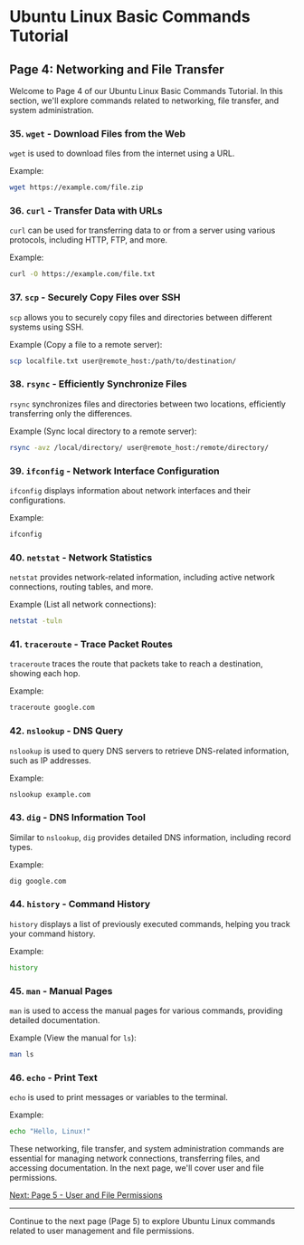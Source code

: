# Ubuntu Linux Basic Commands Tutorial

## Page 4: Networking and File Transfer

Welcome to Page 4 of our Ubuntu Linux Basic Commands Tutorial. In this section, we'll explore commands related to networking, file transfer, and system administration.

### 35. `wget` - Download Files from the Web

`wget` is used to download files from the internet using a URL.

Example:
```bash
wget https://example.com/file.zip
```

### 36. `curl` - Transfer Data with URLs

`curl` can be used for transferring data to or from a server using various protocols, including HTTP, FTP, and more.

Example:
```bash
curl -O https://example.com/file.txt
```

### 37. `scp` - Securely Copy Files over SSH

`scp` allows you to securely copy files and directories between different systems using SSH.

Example (Copy a file to a remote server):
```bash
scp localfile.txt user@remote_host:/path/to/destination/
```

### 38. `rsync` - Efficiently Synchronize Files

`rsync` synchronizes files and directories between two locations, efficiently transferring only the differences.

Example (Sync local directory to a remote server):
```bash
rsync -avz /local/directory/ user@remote_host:/remote/directory/
```

### 39. `ifconfig` - Network Interface Configuration

`ifconfig` displays information about network interfaces and their configurations.

Example:
```bash
ifconfig
```

### 40. `netstat` - Network Statistics

`netstat` provides network-related information, including active network connections, routing tables, and more.

Example (List all network connections):
```bash
netstat -tuln
```

### 41. `traceroute` - Trace Packet Routes

`traceroute` traces the route that packets take to reach a destination, showing each hop.

Example:
```bash
traceroute google.com
```

### 42. `nslookup` - DNS Query

`nslookup` is used to query DNS servers to retrieve DNS-related information, such as IP addresses.

Example:
```bash
nslookup example.com
```

### 43. `dig` - DNS Information Tool

Similar to `nslookup`, `dig` provides detailed DNS information, including record types.

Example:
```bash
dig google.com
```

### 44. `history` - Command History

`history` displays a list of previously executed commands, helping you track your command history.

Example:
```bash
history
```

### 45. `man` - Manual Pages

`man` is used to access the manual pages for various commands, providing detailed documentation.

Example (View the manual for `ls`):
```bash
man ls
```

### 46. `echo` - Print Text

`echo` is used to print messages or variables to the terminal.

Example:
```bash
echo "Hello, Linux!"
```

These networking, file transfer, and system administration commands are essential for managing network connections, transferring files, and accessing documentation. In the next page, we'll cover user and file permissions.

[Next: Page 5 - User and File Permissions](Page-5.md)

---

Continue to the next page (Page 5) to explore Ubuntu Linux commands related to user management and file permissions.
